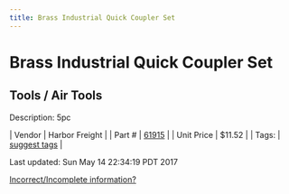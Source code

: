 ```yaml
---
title: Brass Industrial Quick Coupler Set
---
```


# Brass Industrial Quick Coupler Set
## Tools / Air Tools
Description: 	5pc 

| Vendor | Harbor Freight | 
| Part # | [61915](http://www.harborfreight.com/air-tools/fittings/brass-industrial-quick-coupler-set-5-pc-61915.html) | 
| Unit Price | $11.52 | 
| Tags: | [suggest tags](https://docs.google.com/forms/d/e/1FAIpQLSeWyY8v3RgOty-MyWmh9U0iivNYN_molChYyS-0U-o-kOAv_g/viewform) | 

Last updated: Sun May 14 22:34:19 PDT 2017

 [Incorrect/Incomplete information?](https://docs.google.com/forms/d/e/1FAIpQLSeWyY8v3RgOty-MyWmh9U0iivNYN_molChYyS-0U-o-kOAv_g/viewform)